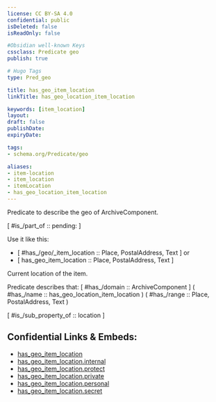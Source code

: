 ```yaml
---
license: CC BY-SA 4.0
confidential: public
isDeleted: false
isReadOnly: false

#Obsidian well-known Keys
cssclass: Predicate geo
publish: true

# Hugo Tags
type: Pred_geo

title: has_geo_item_location
linkTitle: has_geo_location_item_location

keywords: [item_location]
layout: 
draft: false
publishDate:
expiryDate: 

tags:
- schema.org/Predicate/geo

aliases:
- item-location
- item_location
- itemLocation
- has_geo_location_item_location
---
```


Predicate to describe the geo of ArchiveComponent.

[ #is_/part_of :: pending: ]

Use it like this: 
- [ #has_/geo/_item_location :: Place, PostalAddress, Text ] or 
- [ has_geo_item_location :: Place, PostalAddress, Text ] 

Current location of the item.

Predicate describes that: 
[ #has_/domain  :: ArchiveComponent ]
( #has_/name :: has_geo_location_item_location )
( #has_/range :: Place, PostalAddress, Text )

[ #is_/sub_property_of  :: location ]



## Confidential Links & Embeds: 
- [has_geo_item_location](../../../../_public/schema.org/Predicate/geos/has_geo_item_location.md) 
- [has_geo_item_location.internal](../../../../_internal/schema.org/Predicate/geos/has_geo_item_location.internal.md) 
- [has_geo_item_location.protect](../../../../_protect/schema.org/Predicate/geos/has_geo_item_location.protect.md) 
- [has_geo_item_location.private](../../../../_private/schema.org/Predicate/geos/has_geo_item_location.private.md) 
- [has_geo_item_location.personal](../../../../_personal/schema.org/Predicate/geos/has_geo_item_location.personal.md) 
- [has_geo_item_location.secret](../../../../_secret/schema.org/Predicate/geos/has_geo_item_location.secret.md) 
